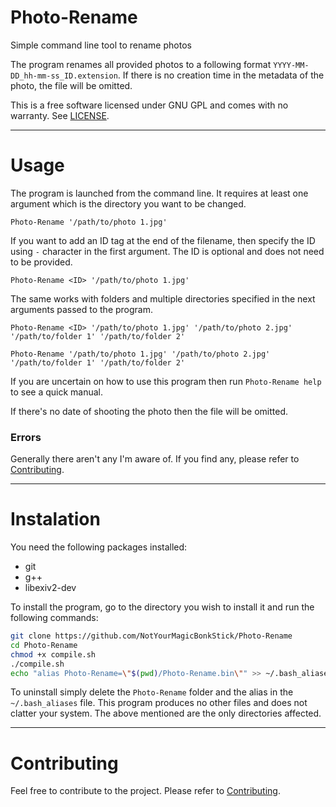# Photo-Rename

Simple command line tool to rename photos

The program renames all provided photos to a following format `YYYY-MM-DD_hh-mm-ss_ID.extension`. If there is no creation time in the metadata of the photo, the file will be omitted.

This is a free software licensed under GNU GPL and comes with no warranty. See [LICENSE](./LICENSE).

---

# Usage

The program is launched from the command line. It requires at least one argument which is the directory you want to be changed.

`Photo-Rename '/path/to/photo 1.jpg'`

If you want to add an ID tag at the end of the filename, then specify the ID using `-` character in the first argument. The ID is optional and does not need to be provided.

`Photo-Rename <ID> '/path/to/photo 1.jpg'`

The same works with folders and multiple directories specified in the next arguments passed to the program.

`Photo-Rename <ID> '/path/to/photo 1.jpg' '/path/to/photo 2.jpg' '/path/to/folder 1' '/path/to/folder 2'`

`Photo-Rename '/path/to/photo 1.jpg' '/path/to/photo 2.jpg' '/path/to/folder 1' '/path/to/folder 2'`

If you are uncertain on how to use this program then run `Photo-Rename help` to see a quick manual.

If there's no date of shooting the photo then the file will be omitted.

### Errors

Generally there aren't any I'm aware of. If you find any, please refer to [Contributing](./docs/contributing.md).

---

# Instalation

You need the following packages installed:
- git
- g++
- libexiv2-dev

To install the program, go to the directory you wish to install it and run the following commands:
```bash
git clone https://github.com/NotYourMagicBonkStick/Photo-Rename
cd Photo-Rename
chmod +x compile.sh
./compile.sh
echo "alias Photo-Rename=\"$(pwd)/Photo-Rename.bin\"" >> ~/.bash_aliases
```

To uninstall simply delete the `Photo-Rename` folder and the alias in the `~/.bash_aliases` file. This program produces no other files and does not clatter your system. The above mentioned are the only directories affected.

---

# Contributing

Feel free to contribute to the project. Please refer to [Contributing](./docs/contributing.md).

